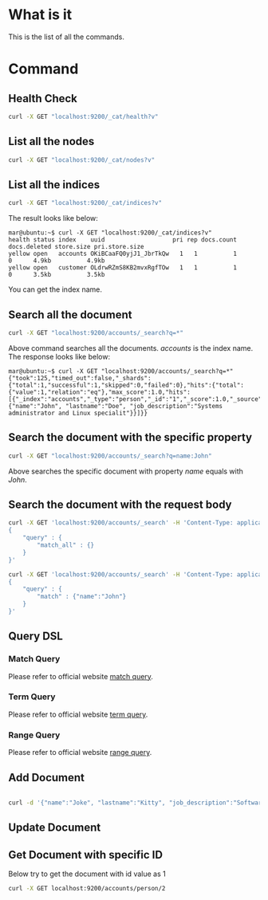 # What is it
This is the list of all the commands.

# Command

## Health Check

```sh
curl -X GET "localhost:9200/_cat/health?v"
```

## List all the nodes

```sh
curl -X GET "localhost:9200/_cat/nodes?v"
```

## List all the indices
```sh
curl -X GET "localhost:9200/_cat/indices?v"
```

The result looks like below:

```
mar@ubuntu:~$ curl -X GET "localhost:9200/_cat/indices?v"
health status index    uuid                   pri rep docs.count docs.deleted store.size pri.store.size
yellow open   accounts OKiBCaaFQ0yjJ1_JbrTkQw   1   1          1            0      4.9kb          4.9kb
yellow open   customer OLdrwRZmS8KB2mvxRgfTOw   1   1          1            0      3.5kb          3.5kb

```
You can get the index name.

## Search all the document

```sh
curl -X GET "localhost:9200/accounts/_search?q=*"
```
Above command searches all the documents. _accounts_ is the index name.
<br>
The response looks like below:

```
mar@ubuntu:~$ curl -X GET "localhost:9200/accounts/_search?q=*"
{"took":125,"timed_out":false,"_shards":{"total":1,"successful":1,"skipped":0,"failed":0},"hits":{"total":{"value":1,"relation":"eq"},"max_score":1.0,"hits":[{"_index":"accounts","_type":"person","_id":"1","_score":1.0,"_source":{"name":"John", "lastname":"Doe", "job_description":"Systems administrator and Linux specialit"}}]}}
```

## Search the document with the specific property
```sh
curl -X GET "localhost:9200/accounts/_search?q=name:John"
```
Above searches the specific document with property _name_ equals with _John_.


## Search the document with the request body

```sh
curl -X GET 'localhost:9200/accounts/_search' -H 'Content-Type: application/json' -d '
{
    "query" : {
        "match_all" : {}
    }
}'
```

```sh
curl -X GET 'localhost:9200/accounts/_search' -H 'Content-Type: application/json' -d '
{
    "query" : {
        "match" : {"name":"John"}
    }
}'
```

## Query DSL

### Match Query
Please refer to official website [match query](https://www.elastic.co/guide/en/elasticsearch/reference/7.0/query-dsl-match-query.html#query-dsl-match-query-boolean).


### Term Query
Please refer to official website [term query](https://www.elastic.co/guide/en/elasticsearch/reference/7.0/query-dsl-term-query.html).

### Range Query
Please refer to official website [range query](https://www.elastic.co/guide/en/elasticsearch/reference/7.0/query-dsl-range-query.html).


## Add Document
```sh

curl -d '{"name":"Joke", "lastname":"Kitty", "job_description":"Software engineer"}' -H "Content-Type: application/json" -X POST localhost:9200/accounts/person/2

```

## Update Document


## Get Document with specific ID
Below try to get the document with id value as 1

```sh
curl -X GET localhost:9200/accounts/person/2
```


